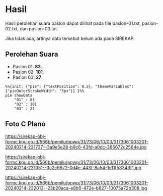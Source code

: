 # Hasil

Hasil perolehan suara paslon dapat dilihat pada file paslon-01.txt, paslon-02.txt, dan paslon-03.txt.

Jika tidak ada, artinya data tersebut belum ada pada SIREKAP.

## Perolehan Suara

 * Paslon 01: **83**.
 * Paslon 02: **101**.
 * Paslon 03: **27**.

```mermaid
%%{init: {"pie": {"textPosition": 0.5}, "themeVariables": {"pieOuterStrokeWidth": "5px"}} }%%
pie showData
    "01" : 83
    "02" : 101
    "03" : 27
```
## Foto C Plano

https://sirekap-obj-formc.kpu.go.id/566b/pemilu/ppwp/31/73/06/10/03/3173061003201-20240214-231737--3a9e5e28-b9c6-43fd-a0dc-385672c2564e.jpg

https://sirekap-obj-formc.kpu.go.id/566b/pemilu/ppwp/31/73/06/10/03/3173061003201-20240214-231051--3c2c6672-0d4e-443f-8a54-1e11f58343f1.jpg

https://sirekap-obj-formc.kpu.go.id/566b/pemilu/ppwp/31/73/06/10/03/3173061003201-20240214-232013--23b20aca-e8b0-472e-b827-10075a72b308.jpg
